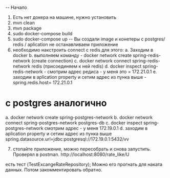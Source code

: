 -- Начало
1) Есть нет докера на машине, нужно установить
2) mvn clean
3) mvn package
4) sudo docker-compose build
5) sudo docker-compose up
-- Вы создали image и конетеры c postgres/  redis / aplication
   не останавливаем приложение
6) необходимо накстроить connect с redis для этого: 
a. Заходим в docker
b. выполняем команду - docker network create spring-redis-network (create connection)
c. docker network connect spring-redis-network redis (присоединяем к ней redis)
d. docker inspect spring-redis-network  - смотрим адрес редиса - у меня это = 172.21.0.1
e. заходим в aplication property и сетим адрес из пунка выше  - spring.redis.host= 172.21.0.1
#  c postgres аналогично
a. docker network create spring-postgres-network
b. docker network connect spring-postgres-network postgres-db
c. docker inspect spring-postgres-network смотрим адрес - у меня 172.19.0.1
d. заходим в aplication property и сетим адрес из пунка выше spring.datasource.url=jdbc:postgresql://172.19.0.1:5432/vv
   
7) стопайте приложение, можно пересобрать  и снова запустить. Проверял в postman.
   http://localhost:8080/rate_like/U
   
есть тест (TestExcangeRateRepository); Можно его прогнать для наката данных. Потом закомментировать обратно.